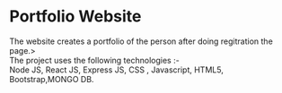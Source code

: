 # Portfolio Website
The website creates a portfolio of the person after doing regitration the page.><br>
The project uses the following technologies :-<br>
Node JS, React JS, Express JS, CSS , Javascript, HTML5, Bootstrap,MONGO DB.

